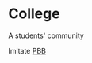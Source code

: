 College
=======

A students' community

Imitate [PBB](https://github.com/JmPotato/Gather/tree/tornado)